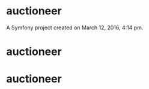 auctioneer
==========

A Symfony project created on March 12, 2016, 4:14 pm.
# auctioneer
# auctioneer

